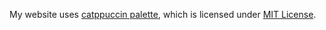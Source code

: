My website uses [catppuccin palette](https://github.com/catppuccin/catppuccin), which is licensed under [MIT License](https://github.com/catppuccin/catppuccin/blob/main/LICENSE).
